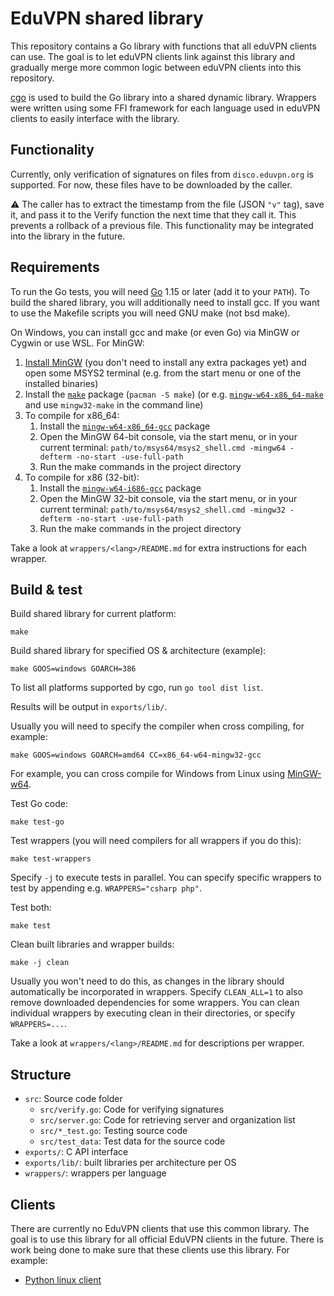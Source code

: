 # EduVPN shared library

This repository contains a Go library with functions that all eduVPN clients can use. The goal is to let eduVPN clients
link against this library and gradually merge more common logic between eduVPN clients into this repository.

[cgo](https://pkg.go.dev/cmd/cgo) is used to build the Go library into a shared dynamic library. Wrappers were
written using some FFI framework for each language used in eduVPN clients to easily interface with the library.

## Functionality

Currently, only verification of signatures on files from `disco.eduvpn.org` is supported. For now, these files have to
be downloaded by the caller.

⚠️ The caller has to extract the timestamp from the file (JSON `"v"` tag), save it, and pass it to the Verify function
the next time that they call it. This prevents a rollback of a previous file. This functionality may be integrated into
the library in the future.

## Requirements

To run the Go tests, you will need [Go](https://go.dev/doc/install) 1.15 or later (add it to your `PATH`). To build the
shared library, you will additionally need to install gcc. If you want to use the Makefile scripts you will need GNU
make (not bsd make).

On Windows, you can install gcc and make (or even Go) via MinGW or Cygwin or use WSL. For MinGW:

1. [Install MinGW](https://www.msys2.org/#installation) (you don't need to install any extra packages yet) and open some
   MSYS2 terminal (e.g. from the start menu or one of the installed binaries)
2. Install the [`make`](https://packages.msys2.org/package/make?repo=msys) package (`pacman -S make`) (or
   e.g. [`mingw-w64-x86_64-make`](https://packages.msys2.org/package/mingw-w64-x86_64-make?repo=mingw64) and
   use `mingw32-make` in the command line)
3. To compile for x86_64:
    1. Install the [`mingw-w64-x86_64-gcc`](https://packages.msys2.org/package/mingw-w64-x86_64-gcc?repo=mingw64)
       package
    2. Open the MinGW 64-bit console, via the start menu, or in your current
       terminal: `path/to/msys64/msys2_shell.cmd -mingw64 -defterm -no-start -use-full-path`
    3. Run the make commands in the project directory
4. To compile for x86 (32-bit):
    1. Install the [`mingw-w64-i686-gcc`](https://packages.msys2.org/package/mingw-w64-i686-gcc?repo=mingw32) package
    2. Open the MinGW 32-bit console, via the start menu, or in your current
       terminal: `path/to/msys64/msys2_shell.cmd -mingw32 -defterm -no-start -use-full-path`
    3. Run the make commands in the project directory

Take a look at `wrappers/<lang>/README.md` for extra instructions for each wrapper.

## Build & test

Build shared library for current platform:

```shell
make
```

Build shared library for specified OS & architecture (example):

```shell
make GOOS=windows GOARCH=386
```

To list all platforms supported by cgo, run `go tool dist list`.

Results will be output in `exports/lib/`.

Usually you will need to specify the compiler when cross compiling, for example:

```shell
make GOOS=windows GOARCH=amd64 CC=x86_64-w64-mingw32-gcc
```

For example, you can cross compile for Windows from Linux using [MinGW-w64](https://www.mingw-w64.org/downloads/).

Test Go code:

```shell
make test-go
```

Test wrappers (you will need compilers for all wrappers if you do this):

```shell
make test-wrappers
```

Specify `-j` to execute tests in parallel. You can specify specific wrappers to test by appending
e.g. `WRAPPERS="csharp php"`.

Test both:

```shell
make test
```

Clean built libraries and wrapper builds:

```shell
make -j clean
```

Usually you won't need to do this, as changes in the library should automatically be incorporated in wrappers.
Specify `CLEAN_ALL=1` to also remove downloaded dependencies for some wrappers. You can clean individual wrappers by
executing clean in their directories, or specify `WRAPPERS=...`.

Take a look at `wrappers/<lang>/README.md` for descriptions per wrapper.

## Structure
- `src`: Source code folder
   - `src/verify.go`: Code for verifying signatures
   - `src/server.go`: Code for retrieving server and organization list
   - `src/*_test.go`: Testing source code
   - `src/test_data`: Test data for the source code
- `exports/`: C API interface
- `exports/lib/`: built libraries per architecture per OS
- `wrappers/`: wrappers per language

## Clients
There are currently no EduVPN clients that use this common library. The goal is to use this library for all official EduVPN clients in the future. There is work being done to make sure that these clients use this library. For example:
- [Python linux client](https://github.com/jwijenbergh/python-eduvpn-client/tree/eduvpncommon)
